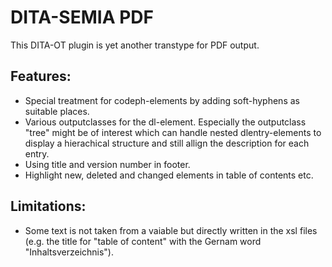 # DITA-SEMIA PDF 
This DITA-OT plugin is yet another transtype for PDF output.


## Features:
- Special treatment for codeph-elements by adding soft-hyphens as suitable places.
- Various outputclasses for the dl-element. Especially the outputclass "tree" might be of interest which can handle nested dlentry-elements to display a hierachical structure and still allign the description for each entry. 
- Using title and version number in footer.
- Highlight new, deleted and changed elements in table of contents etc. 


## Limitations:
- Some text is not taken from a vaiable but directly written in the xsl files (e.g. the title for "table of content" with the Gernam word "Inhaltsverzeichnis").  
